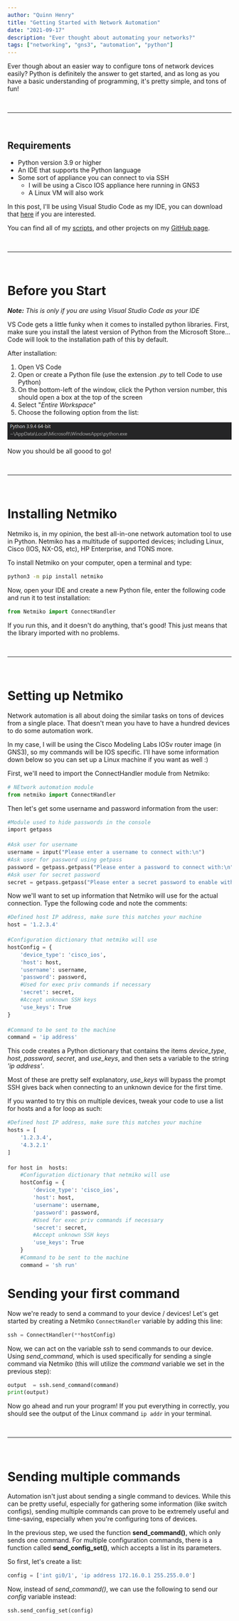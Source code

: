 ```yaml
---
author: "Quinn Henry"
title: "Getting Started with Network Automation"
date: "2021-09-17"
description: "Ever thought about automating your networks?"
tags: ["networking", "gns3", "automation", "python"]
---
```


Ever though about an easier way to configure tons of network devices easily? Python is definitely the answer to get started, and as long as you have a basic understanding of programming, it's pretty simple, and tons of fun!

<br>

------

<br>

## Requirements

 - Python version 3.9 or higher
 - An IDE that supports the Python language
 - Some sort of appliance you can connect to via SSH
   - I will be using a Cisco IOS appliance here running in GNS3
   - A Linux VM will also work

In this post, I'll be using Visual Studio Code as my IDE, you can download that [here](https://code.visualstudio.com/download) if you are interested.

You can find all of my [scripts](https://github.com/TheQuib/python-network-automation), and other projects on my [GitHub page](https://github.com/TheQuib).

<br>

------

<br>

# Before you Start

***Note:*** *This is only if you are using Visual Studio Code as your IDE*

VS Code gets a little funky when it comes to installed python libraries. First, make sure you install the latest version of Python from the Microsoft Store... Code will look to the installation path of this by default.

After installation:
1. Open VS Code
2. Open or create a Python file (use the extension *.py* to tell Code to use Python)
3. On the bottom-left of the window, click the Python version number, this should open a box at the top of the screen
4. Select "*Entire Workspace*"
5. Choose the following option from the list:

![Select Python Interpreter](selectInterpreter.png)

Now you should be all goood to go!

<br>

------

<br>

# Installing Netmiko

Netmiko is, in my opinion, the best all-in-one network automation tool to use in Python. Netmiko has a multitude of supported devices; including Linux, Cisco (IOS, NX-OS, etc), HP Enterprise, and TONS more.

To install Netmiko on your computer, open a terminal and type:

```bash
python3 -m pip install netmiko
```

Now, open your IDE and create a new Python file, enter the following code and run it to test installation:

```py
from Netmiko import ConnectHandler
```

If you run this, and it doesn't do anything, that's good! This just means that the library imported with no problems.

<br>

------

<br>

# Setting up Netmiko

Network automation is all about doing the similar tasks on tons of devices from a single place. That doesn't mean you have to have a hundred devices to do some automation work.

In my case, I will be using the Cisco Modeling Labs IOSv router image (in GNS3), so my commands will be IOS specific. I'll have some information down below so you can set up a Linux machine if you want as well :)

First, we'll need to import the ConnectHandler module from Netmiko:

```py
# NEtwork automation module
from netmiko import ConnectHandler
```

Then let's get some username and password information from the user:

```py
#Module used to hide passwords in the console
import getpass

#Ask user for username
username = input("Please enter a username to connect with:\n")
#Ask user for password using getpass
password = getpass.getpass("Please enter a password to connect with:\n")
#Ask user for secret password
secret = getpass.getpass("Please enter a secret password to enable with:\n")
```

Now we'll want to set up information that Netmiko will use for the actual connection. Type the following code and note the comments:

```py
#Defined host IP address, make sure this matches your machine
host = '1.2.3.4'

#Configuration dictionary that netmiko will use
hostConfig = {
    'device_type': 'cisco_ios',
    'host': host,
    'username': username,
    'password': password,
    #Used for exec priv commands if necessary
    'secret': secret,
    #Accept unknown SSH keys
    'use_keys': True
}

#Command to be sent to the machine
command = 'ip address'
```

This code creates a Python dictionary that contains the items *device_type*, *host*, *password*, *secret*, and *use_keys*, and then sets a variable to the string *'ip address'*.

Most of these are pretty self explanatory, *use_keys* will bypass the prompt SSH gives back when connecting to an unknown device for the first time.

If you wanted to try this on multiple devices, tweak your code to use a list for hosts and a for loop as such:

```py
#Defined host IP address, make sure this matches your machine
hosts = [
    '1.2.3.4',
    '4.3.2.1'
]

for host in  hosts:
    #Configuration dictionary that netmiko will use
    hostConfig = {
        'device_type': 'cisco_ios',
        'host': host,
        'username': username,
        'password': password,
        #Used for exec priv commands if necessary
        'secret': secret,
        #Accept unknown SSH keys
        'use_keys': True
    }
    #Command to be sent to the machine
    command = 'sh run'
```

# Sending your first command

Now we're ready to send a command to your device / devices! Let's get started by creating a Netmiko `ConnectHandler` variable by adding this line:

```py
ssh = ConnectHandler(**hostConfig)
```

Now, we can act on the variable *ssh* to send commands to our device. Using *send_command*, which is used specifically for sending a single command via Netmiko (this will utilize the *command* variable we set in the previous step):

```py
output  = ssh.send_command(command)
print(output)
```

Now go ahead and run your program! If you put everything in correctly, you should see the output of the Linux command `ip addr` in your terminal.

<br>

------

<br>

# Sending multiple commands

Automation isn't just about sending a single command to devices. While this can be pretty useful, especially for gathering some information (like switch configs), sending multiple commands can prove to be extremely useful and time-saving, especially when you're configuring tons of devices.

In the previous step, we used the function **send_command()**, which only sends one command. For multiple configuration commands, there is a function called **send_config_set()**, which accepts a list in its parameters.

So first, let's create a list:

```py
config = ['int gi0/1', 'ip address 172.16.0.1 255.255.0.0']
```

Now, instead of *send_command()*, we can use the following to send our *config* variable instead:

```py
ssh.send_config_set(config)
```
